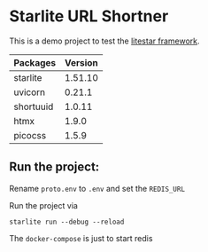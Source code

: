 # Starlite URL Shortner
This is a demo project to test the [litestar framework](https://litestar.dev/).

| Packages  | Version |
| --------- | ------- |
| starlite  | 1.51.10 |
| uvicorn   | 0.21.1  |
| shortuuid | 1.0.11  |
| htmx      | 1.9.0   |
| picocss   | 1.5.9   |
## Run the project:
Rename ```proto.env``` to ```.env``` and set the ```REDIS_URL```

Run the project via 
```
starlite run --debug --reload
```

The ```docker-compose``` is just to start redis
